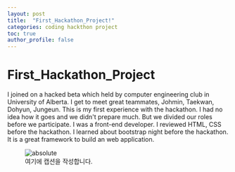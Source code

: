 ```yaml
---
layout: post
title:  "First_Hackathon_Project!"
categories: coding hackthon project
toc: true
author_profile: false
---
```

# First_Hackathon_Project

I joined on a hacked beta which held by computer engineering club in University of Alberta. I get to meet great teammates, Johmin, Taekwan, Dohyun, Jungeun. This is my first experience with the hackathon. I had no idea how it goes and we didn't prepare much. But we divided our roles before we participate. I was a front-end developer. I reviewed HTML, CSS before the hackathon. I learned about bootstrap night before the hackathon. It is a great framework to build an web application. 


<figure>
  <img data-action="zoom" src='{{ "/assets/img/IMG_6149.jpg" | relative_url }}' alt='absolute'>
  <figcaption>여기에 캡션을 작성합니다.</figcaption>
</figure>

